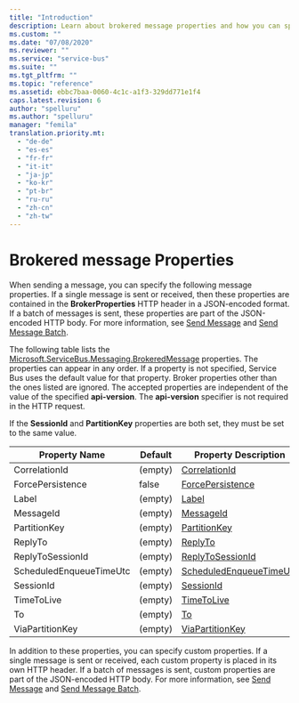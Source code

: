 ```yaml
---
title: "Introduction"
description: Learn about brokered message properties and how you can specify message properties when you send a message.
ms.custom: ""
ms.date: "07/08/2020"
ms.reviewer: ""
ms.service: "service-bus"
ms.suite: ""
ms.tgt_pltfrm: ""
ms.topic: "reference"
ms.assetid: ebbc7baa-0060-4c1c-a1f3-329dd771e1f4
caps.latest.revision: 6
author: "spelluru"
ms.author: "spelluru"
manager: "femila"
translation.priority.mt: 
  - "de-de"
  - "es-es"
  - "fr-fr"
  - "it-it"
  - "ja-jp"
  - "ko-kr"
  - "pt-br"
  - "ru-ru"
  - "zh-cn"
  - "zh-tw"
---
```

  
# Brokered message Properties  
 When sending a message, you can specify the following message properties. If a single message is sent or received, then these properties are contained in the **BrokerProperties** HTTP header in a JSON-encoded format. If a batch of messages is sent, these properties are part of the JSON-encoded HTTP body. For more information, see [Send Message](send-message.md) and [Send Message Batch](send-message-batch.md).  
  
 The following table lists the [Microsoft.ServiceBus.Messaging.BrokeredMessage](/dotnet/api/microsoft.servicebus.messaging.brokeredmessage) properties. The properties can appear in any order. If a property is not specified, Service Bus uses the default value for that property. Broker properties other than the ones listed are ignored. The accepted properties are independent of the value of the specified **api-version**. The **api-version** specifier is not required in the HTTP request.  
  
 If the **SessionId** and **PartitionKey** properties are both set, they must be set to the same value.  
  
|Property Name|Default|Property Description|  
|-------------------|-------------|--------------------------|  
|CorrelationId|(empty)|[CorrelationId](/dotnet/api/microsoft.servicebus.messaging.brokeredmessage.correlationid)|  
|ForcePersistence|false|[ForcePersistence](/dotnet/api/microsoft.servicebus.messaging.brokeredmessage.forcepersistence)|  
|Label|(empty)|[Label](/dotnet/api/microsoft.servicebus.messaging.brokeredmessage.label)|  
|MessageId|(empty)|[MessageId](/dotnet/api/microsoft.servicebus.messaging.brokeredmessage.messageid)|  
|PartitionKey|(empty)|[PartitionKey](/dotnet/api/microsoft.servicebus.messaging.brokeredmessage.partitionkey)|  
|ReplyTo|(empty)|[ReplyTo](/dotnet/api/microsoft.servicebus.messaging.brokeredmessage.replyto)|  
|ReplyToSessionId|(empty)|[ReplyToSessionId](/dotnet/api/microsoft.servicebus.messaging.brokeredmessage.replytosessionid)|  
|ScheduledEnqueueTimeUtc|(empty)|[ScheduledEnqueueTimeUtc](/dotnet/api/microsoft.servicebus.messaging.brokeredmessage.scheduledenqueuetimeutc)|  
|SessionId|(empty)|[SessionId](/dotnet/api/microsoft.servicebus.messaging.brokeredmessage.sessionid)|  
|TimeToLive|(empty)|[TimeToLive](/dotnet/api/microsoft.servicebus.messaging.brokeredmessage.timetolive)|  
|To|(empty)|[To](/dotnet/api/microsoft.servicebus.messaging.brokeredmessage.to)|  
|ViaPartitionKey|(empty)|[ViaPartitionKey](/dotnet/api/microsoft.servicebus.messaging.brokeredmessage.viapartitionkey)|  
  
 In addition to these properties, you can specify custom properties. If a single message is sent or received, each custom property is placed in its own HTTP header. If a batch of messages is sent, custom properties are part of the JSON-encoded HTTP body. For more information, see [Send Message](send-message.md) and [Send Message Batch](send-message-batch.md).

